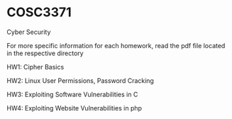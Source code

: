 # COSC3371
Cyber Security

For more specific information for each homework, read the pdf file located in the respective directory

HW1: Cipher Basics

HW2: Linux User Permissions, Password Cracking

HW3: Exploiting Software Vulnerabilities in C

HW4: Exploiting Website Vulnerabilities in php